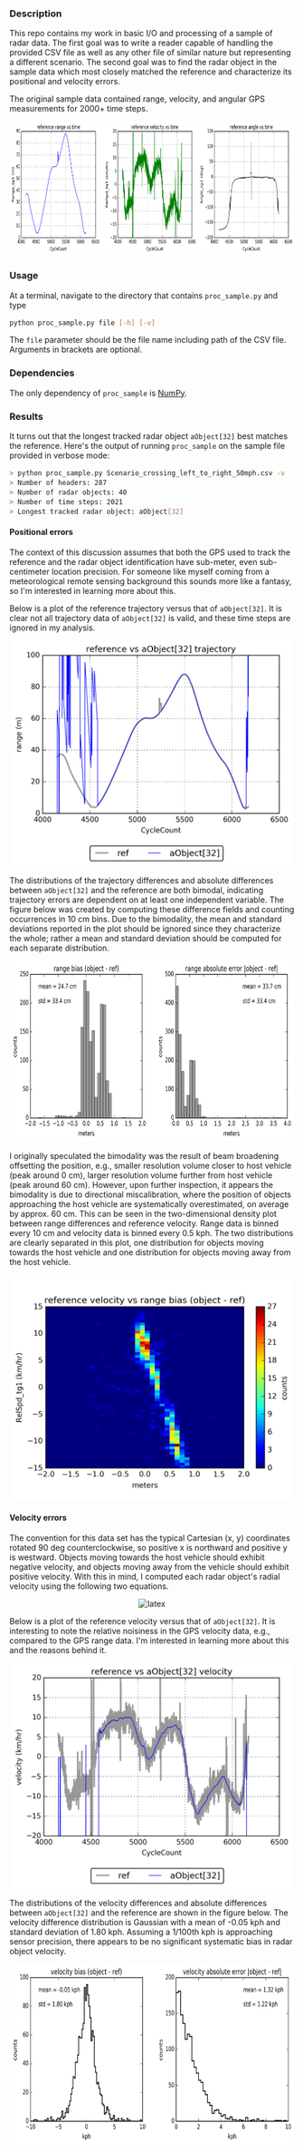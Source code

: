 ### Description
This repo contains my work in basic I/O and processing of a sample of radar data. The first goal was to write a reader capable of handling the provided CSV file as well as any other file of similar nature but representing a different scenario. The second goal was to find the radar object in the sample data which most closely matched the reference and characterize its positional and velocity errors.

The original sample data contained range, velocity, and angular GPS measurements for 2000+ time steps.

<p align="center">
    <img src="images/reference.png" alt="reference" width="800px" height="236px">
</p>

### Usage
At a terminal, navigate to the directory that contains `proc_sample.py` and type

```bash
python proc_sample.py file [-h] [-v]
 ```
 
The `file` parameter should be the file name including path of the CSV file. Arguments in brackets are optional.
 
### Dependencies
The only dependency of `proc_sample` is [NumPy](http://www.numpy.org/).
 
### Results
It turns out that the longest tracked radar object `aObject[32]` best matches the reference. Here's the output of running `proc_sample` on the sample file provided in verbose mode:

```bash
> python proc_sample.py Scenario_crossing_left_to_right_50mph.csv -v
> Number of headers: 287
> Number of radar objects: 40
> Number of time steps: 2021
> Longest tracked radar object: aObject[32]
```

#### Positional errors
The context of this discussion assumes that both the GPS used to track the reference and the radar object identification have sub-meter, even sub-centimeter location precision. For someone like myself coming from a meteorological remote sensing background this sounds more like a fantasy, so I'm interested in learning more about this.

Below is a plot of the reference trajectory versus that of `aObject[32]`. It is clear not all trajectory data of `aObject[32]` is valid, and these time steps are ignored in my analysis.

<p align="center">
    <img src="images/reference_object_trajectory.png" alt="reference_object_trajectory" width="500px" height="398px">
</p>
  
The distributions of the trajectory differences and absolute differences between `aObject[32]` and the reference are both bimodal, indicating trajectory errors are dependent on at least one independent variable. The figure below was created by computing these difference fields and counting occurrences in 10 cm bins. Due to the bimodality, the mean and standard deviations reported in the plot should be ignored since they characterize the whole; rather a mean and standard deviation should be computed for each separate distribution.

<p align="center">
    <img src="images/range_error.png" alt="range_error" width="700px" height="319px">
</p>

I originally speculated the bimodality was the result of beam broadening offsetting the position, e.g., smaller resolution volume closer to host vehicle (peak around 0 cm), larger resolution volume further from host vehicle (peak around 60 cm). However, upon further inspection, it appears the bimodality is due to directional miscalibration, where the position of objects approaching the host vehicle are systematically overestimated, on average by approx. 60 cm. This can be seen in the two-dimensional density plot between range differences and reference velocity. Range data is binned every 10 cm and velocity data is binned every 0.5 kph. The two distributions are clearly separated in this plot, one distribution for objects moving towards the host vehicle and one distribution for objects moving away from the host vehicle.

<p align="center">
    <img src="images/velocity_range_bias.png" alt="velocity_range_bias" width="500px" height="398px">
</p>

#### Velocity errors
The convention for this data set has the typical Cartesian (x, y) coordinates rotated 90 deg counterclockwise, so positive x is northward and positive y is westward. Objects moving towards the host vehicle should exhibit negative velocity, and objects moving away from the vehicle should exhibit positive velocity. With this in mind, I computed each radar object's radial velocity using the following two equations.

<p align="center">
    <img src="https://latex.codecogs.com/gif.latex?%5Cbg_white%20%5Ctan%28%5Ctheta%29%20%3D%20%5Cfrac%7B%5CDelta%20x%7D%7B%5CDelta%20y%7D%20%7E%7E%2C%7E%7E%20V_r%20%3D%20V_x%20%5Csin%28%5Ctheta%29%20&plus;%20V_y%5Ccos%28%5Ctheta%29" alt="latex">
</p>

Below is a plot of the reference velocity versus that of `aObject[32]`. It is interesting to note the relative noisiness in the GPS velocity data, e.g., compared to the GPS range data. I'm interested in learning more about this and the reasons behind it.

<p align="center">
    <img src="images/reference_object_velocity.png" alt="reference_object_velocity" width="500px" height="398px">
</p>

The distributions of the velocity differences and absolute differences between `aObject[32]` and the reference are shown in the figure below. The velocity difference distribution is Gaussian with a mean of -0.05 kph and standard deviation of 1.80 kph. Assuming a 1/100th kph is approaching sensor precision, there appears to be no significant systematic bias in radar object velocity.

<p align="center">
    <img src="images/velocity_error.png" alt="" width="700px" height="319px">
</p>